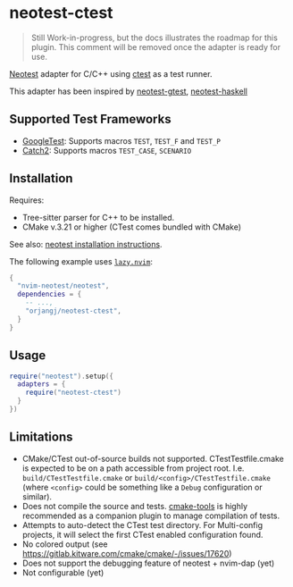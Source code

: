 # neotest-ctest

<!-- TODO:
    - Short vs output in results? What's the difference? and intendended usage?
    - TOC in README
    - Document nice features: framework auto-detection, ctest test directory detection
    - Error handling
    - Document functions
    - Support user configuration
      - extra-args (i.e. --verbose --schedule-random --timeout <time> )
      - is_test_file
      - filter_dir
      - framework selection, ordering, priority (set desired framework, or order/priority in detection algo)
    - Semantic versioning, changelog and CI
    - Contribution guide
    - Style guide  (stylua)
    - neoconf
    - Unit tests
    - Document minimum versions of Neotest, GTest, Catch2... etc
    - Document usefule keybindings (short output, full output, test nearest, test file, test all)

  -- BUG: dir nodes are marked as passed in neotest summary when all tests are skipped
  -- Not sure if this is the intended behavior of Neotest, or if I'm doing something wrong.

-- Limitations
-- TODO: Parametrized tests working? I.e. TEST_P in GTest (how to display in neotest UI?)
-->

> Still Work-in-progress, but the docs illustrates the roadmap for this plugin.
> This comment will be removed once the adapter is ready for use.

[Neotest](https://github.com/nvim-neotest/nvim-neotest) adapter for C/C++ using
[ctest](https://cmake.org/cmake/help/latest/manual/ctest.1.html) as a test
runner.

This adapter has been inspired by
[neotest-gtest](https://github.com/alfaix/neotest-gtest),
[neotest-haskell](https://github.com/mrcjkb/neotest-haskell)

## Supported Test Frameworks

- [GoogleTest](https://github.com/google/googletest): Supports macros `TEST`,
  `TEST_F` and `TEST_P`
- [Catch2](https://github.com/catchorg/Catch2): Supports macros `TEST_CASE`, `SCENARIO`

## Installation

Requires:

- Tree-sitter parser for C++ to be installed.
- CMake v.3.21 or higher (CTest comes bundled with CMake)

See also:
[neotest installation instructions](https://github.com/nvim-neotest/neotest#installation).

The following example uses [`lazy.nvim`](https://github.com/folke/lazy.nvim):

```lua
{
  "nvim-neotest/neotest",
  dependencies = {
    -- ...,
    "orjangj/neotest-ctest",
  }
}
```

## Usage

```lua
require("neotest").setup({
  adapters = {
    require("neotest-ctest")
  }
})
```

## Limitations

- CMake/CTest out-of-source builds not supported. CTestTestfile.cmake is
  expected to be on a path accessible from project root. I.e.
  `build/CTestTestfile.cmake` or `build/<config>/CTestTestfile.cmake` (where
  `<config>` could be something like a `Debug` configuration or similar).
- Does not compile the source and tests.
  [cmake-tools](https://github.com/Civitasv/cmake-tools.nvim) is highly
  recommended as a companion plugin to manage compilation of tests.
- Attempts to auto-detect the CTest test directory. For Multi-config projects,
  it will select the first CTest enabled configuration found.
- No colored output (see https://gitlab.kitware.com/cmake/cmake/-/issues/17620)
- Does not support the debugging feature of neotest + nvim-dap (yet)
- Not configurable (yet)
